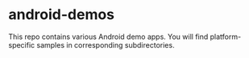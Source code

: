 # android-demos

This repo contains various Android demo apps. You will find platform-specific samples in corresponding subdirectories.